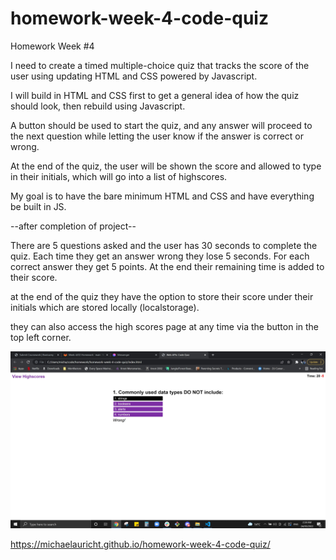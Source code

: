 # homework-week-4-code-quiz

Homework Week #4

I need to create a timed multiple-choice quiz that tracks the score of the user using updating HTML and CSS powered by Javascript.

I will build in HTML and CSS first to get a general idea of how the quiz should look, then rebuild using Javascript.

A button should be used to start the quiz, and any answer will proceed to the next question while letting the user know if the answer is correct or wrong.

At the end of the quiz, the user will be shown the score and allowed to type in their initials, which will go into a list of highscores.

My goal is to have the bare minimum HTML and CSS and have everything be built in JS.

--after completion of project--

There are 5 questions asked and the user has 30 seconds to complete the quiz. Each time they get an answer wrong they lose 5 seconds. For each correct answer they get 5 points. At the end their remaining time is added to their score.

at the end of the quiz they have the option to store their score under their initials which are stored locally (localstorage).

they can also access the high scores page at any time via the button in the top left corner.

![Getting Started](./assets/code-quiz-1.jpg)

https://michaelauricht.github.io/homework-week-4-code-quiz/
